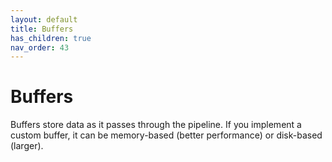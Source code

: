```yaml
---
layout: default
title: Buffers
has_children: true
nav_order: 43
---
```


# Buffers

Buffers store data as it passes through the pipeline. If you implement a custom buffer, it can be memory-based (better performance) or disk-based (larger).